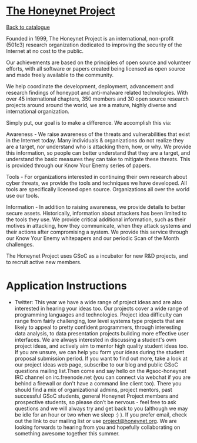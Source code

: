 
# [The Honeynet Project](https://honeynet.org/)

[Back to catalogue](../README.md#the-honeynet-project)

Founded in 1999, The Honeynet Project is an international, non-profit (501c3) research organization dedicated to improving the security of the Internet at no cost to the public.

Our achievements are based on the principles of open source and volunteer efforts, with all software or papers created being licensed as open source and made freely available to the community.

We help coordinate the development, deployment, advancement and research findings of honeypot and anti-malware related technologies. With over 45 international chapters, 350 members and 30 open source research projects around around the world, we are a mature, highly diverse and international organization.

Simply put, our goal is to make a difference. We accomplish this via:

Awareness - We raise awareness of the threats and vulnerabilities that exist in the Internet today. Many individuals & organizations do not realize they are a target, nor understand who is attacking them, how, or why. We provide this information, so people can better understand that they are a target, and understand the basic measures they can take to mitigate these threats. This is provided through our Know Your Enemy series of papers.

Tools - For organizations interested in continuing their own research about cyber threats, we provide the tools and techniques we have developed. All tools are specifically licensed open source. Organizations all over the world use our tools.

Information - In addition to raising awareness, we provide details to better secure assets. Historically, information about attackers has been limited to the tools they use. We provide critical additional information, such as their motives in attacking, how they communicate, when they attack systems and their actions after compromising a system. We provide this service through our Know Your Enemy whitepapers and our periodic Scan of the Month challenges.

The Honeynet Project uses GSoC as a incubator for new R&D projects, and to recruit active new members.

# Application Instructions

* Twitter: This year we have a wide range of project ideas and are also interested in hearing your ideas too. Our projects cover a wide range of programming languages and technologies. Project idea difficulty can range from fairly challenging, low level systems type projects that are likely to appeal to pretty confident programmers, through interesting data analysis, to data presentation projects building more effective user interfaces. We are always interested in discussing a student's own project ideas, and actively aim to mentor high quality student ideas too. If you are unsure, we can help you form your ideas during the student proposal submission period. If you want to find out more, take a look at our project ideas web page, subscribe to our blog and public GSoC questions mailing list.Then come and say hello on the #gsoc-honeynet IRC channel on irc.freenode.net (you can connect via webchat if you are behind a firewall or don't have a command line client too). There you should find a mix of organizational admins, project mentors, past successful GSoC students, general Honeynet Project members and prospective students, so please don’t be nervous - feel free to ask questions and we will always try and get back to you (although we may be idle for an hour or two when we sleep :) ). If you prefer email, check out the link to our mailing list or use project@honeynet.org. We are looking forwards to hearing from you and hopefully collaborating on something awesome together this summer.
